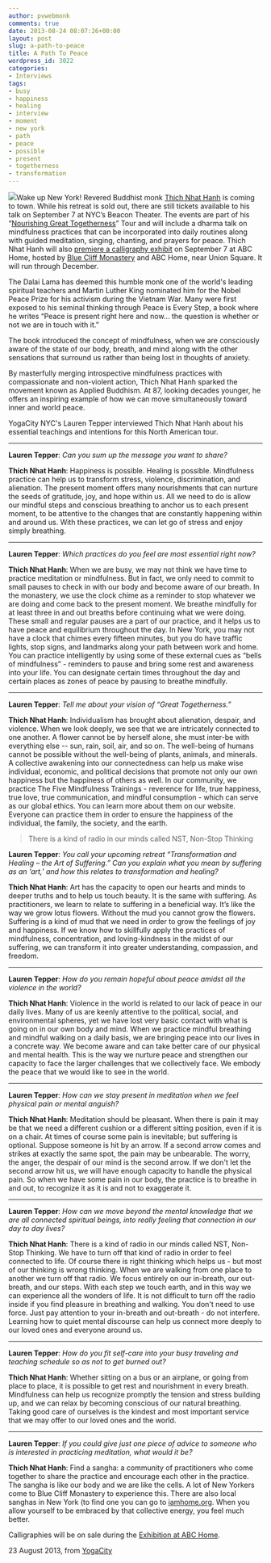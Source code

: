 ```yaml
---
author: pvwebmonk
comments: true
date: 2013-08-24 08:07:26+00:00
layout: post
slug: a-path-to-peace
title: A Path To Peace
wordpress_id: 3022
categories:
- Interviews
tags:
- busy
- happiness
- healing
- interview
- moment
- new york
- path
- peace
- possible
- present
- togetherness
- transformation
---
```


![](http://plumvillage.org/wp-content/uploads/2013/05/Thay-portrait-150x150.jpg)Wake up New York! Revered Buddhist monk [Thich Nhat Hanh](http://plumvillage.org/about/thich-nhat-hanh/) is coming to town. While his retreat is sold out, there are still tickets available to his talk on September 7 at NYC’s Beacon Theater. The events are part of his “[Nourishing Great Togetherness](http://tnhtour.org)” Tour and will include a dharma talk on mindfulness practices that can be incorporated into daily routines along with guided meditation, singing, chanting, and prayers for peace. Thich Nhat Hanh will also [premiere a calligraphy exhibit](http://www.thichnhathanhcalligraphy.org/newyork/) on September 7 at ABC Home, hosted by [Blue Cliff Monastery](http://bluecliffmonastery.org/) and ABC Home, near Union Square. It will run through December.

The Dalai Lama has deemed this humble monk one of the world's leading spiritual teachers and Martin Luther King nominated him for the Nobel Peace Prize for his activism during the Vietnam War. Many were first exposed to his seminal thinking through Peace is Every Step, a book where he writes “Peace is present right here and now… the question is whether or not we are in touch with it.”

The book introduced the concept of mindfulness, when we are consciously aware of the state of our body, breath, and mind along with the other sensations that surround us rather than being lost in thoughts of anxiety.

By masterfully merging introspective mindfulness practices with compassionate and non-violent action, Thich Nhat Hanh sparked the movement known as Applied Buddhism. At 87, looking decades younger, he offers an inspiring example of how we can move simultaneously toward inner and world peace.

YogaCity NYC's Lauren Tepper interviewed Thich Nhat Hanh about his essential teachings and intentions for this North American tour.



* * *



**Lauren Tepper**: _Can you sum up the message you want to share?_

**Thich Nhat Hanh**: Happiness is possible. Healing is possible. Mindfulness practice can help us to transform stress, violence, discrimination, and alienation. The present moment offers many nourishments that can nurture the seeds of gratitude, joy, and hope within us. All we need to do is allow our mindful steps and conscious breathing to anchor us to each present moment, to be attentive to the changes that are constantly happening within and around us. With these practices, we can let go of stress and enjoy simply breathing.



* * *



**Lauren Tepper**: _Which practices do you feel are most essential right now?_

**Thich Nhat Hanh**: When we are busy, we may not think we have time to practice meditation or mindfulness. But in fact, we only need to commit to small pauses to check in with our body and become aware of our breath. In the monastery, we use the clock chime as a reminder to stop whatever we are doing and come back to the present moment. We breathe mindfully for at least three in and out breaths before continuing what we were doing. These small and regular pauses are a part of our practice, and it helps us to have peace and equilibrium throughout the day.
In New York, you may not have a clock that chimes every fifteen minutes, but you do have traffic lights, stop signs, and landmarks along your path between work and home. You can practice intelligently by using some of these external cues as “bells of mindfulness” - reminders to pause and bring some rest and awareness into your life. You can designate certain times throughout the day and certain places as zones of peace by pausing to breathe mindfully.



* * *



**Lauren Tepper**: _Tell me about your vision of “Great Togetherness.”_

**Thich Nhat Hanh**: Individualism has brought about alienation, despair, and violence. When we look deeply, we see that we are intricately connected to one another. A flower cannot be by herself alone, she must inter-be with everything else -- sun, rain, soil, air, and so on. The well-being of humans cannot be possible without the well-being of plants, animals, and minerals. A collective awakening into our connectedness can help us make wise individual, economic, and political decisions that promote not only our own happiness but the happiness of others as well.
In our community, we practice The Five Mindfulness Trainings - reverence for life, true happiness, true love, true communication, and mindful consumption - which can serve as our global ethics. You can learn more about them on our website. Everyone can practice them in order to ensure the happiness of the individual, the family, the society, and the earth.


> There is a kind of radio in our minds called NST, Non-Stop Thinking


**Lauren Tepper**: _You call your upcoming retreat “Transformation and Healing – the Art of Suffering.” Can you explain what you mean by suffering as an ‘art,’ and how this relates to transformation and healing?_

**Thich Nhat Hanh**: Art has the capacity to open our hearts and minds to deeper truths and to help us touch beauty. It is the same with suffering. As practitioners, we learn to relate to suffering in a beneficial way. It’s like the way we grow lotus flowers. Without the mud you cannot grow the flowers. Suffering is a kind of mud that we need in order to grow the feelings of joy and happiness. If we know how to skillfully apply the practices of mindfulness, concentration, and loving-kindness in the midst of our suffering, we can transform it into greater understanding, compassion, and freedom.



* * *



**Lauren Tepper**: _How do you remain hopeful about peace amidst all the violence in the world?_

**Thich Nhat Hanh**: Violence in the world is related to our lack of peace in our daily lives. Many of us are keenly attentive to the political, social, and environmental spheres, yet we have lost very basic contact with what is going on in our own body and mind. When we practice mindful breathing and mindful walking on a daily basis, we are bringing peace into our lives in a concrete way. We become aware and can take better care of our physical and mental health.
This is the way we nurture peace and strengthen our capacity to face the larger challenges that we collectively face. We embody the peace that we would like to see in the world.



* * *



**Lauren Tepper**: _How can we stay present in meditation when we feel physical pain or mental anguish?_

**Thich Nhat Hanh**: Meditation should be pleasant. When there is pain it may be that we need a different cushion or a different sitting position, even if it is on a chair. At times of course some pain is inevitable; but suffering is optional.
Suppose someone is hit by an arrow. If a second arrow comes and strikes at exactly the same spot, the pain may be unbearable. The worry, the anger, the despair of our mind is the second arrow. If we don't let the second arrow hit us, we will have enough capacity to handle the physical pain. So when we have some pain in our body, the practice is to breathe in and out, to recognize it as it is and not to exaggerate it.



* * *



**Lauren Tepper**: _How can we move beyond the mental knowledge that we are all connected spiritual beings, into really feeling that connection in our day to day lives?_

**Thich Nhat Hanh**: There is a kind of radio in our minds called NST, Non-Stop Thinking. We have to turn off that kind of radio in order to feel connected to life. Of course there is right thinking which helps us - but most of our thinking is wrong thinking. When we are walking from one place to another we turn off that radio. We focus entirely on our in-breath, our out-breath, and our steps. With each step we touch earth, and in this way we can experience all the wonders of life. It is not difficult to turn off the radio inside if you find pleasure in breathing and walking.
You don't need to use force. Just pay attention to your in-breath and out-breath - do not interfere. Learning how to quiet mental discourse can help us connect more deeply to our loved ones and everyone around us.



* * *



**Lauren Tepper**: _How do you fit self-care into your busy traveling and teaching schedule so as not to get burned out?_

**Thich Nhat Hanh**: Whether sitting on a bus or an airplane, or going from place to place, it is possible to get rest and nourishment in every breath. Mindfulness can help us recognize promptly the tension and stress building up, and we can relax by becoming conscious of our natural breathing. Taking good care of ourselves is the kindest and most important service that we may offer to our loved ones and the world.



* * *



**Lauren Tepper**: _If you could give just one piece of advice to someone who is interested in practicing meditation, what would it be?_

**Thich Nhat Hanh**: Find a sangha: a community of practitioners who come together to share the practice and encourage each other in the practice. The sangha is like our body and we are like the cells.
A lot of New Yorkers come to Blue Cliff Monastery to experience this. There are also local sanghas in New York (to find one you can go to [iamhome.org](http://iamhome.org). When you allow yourself to be embraced by that collective energy, you feel much better.

Calligraphies will be on sale during the [Exhibition at ABC Home](http://www.thichnhathanhcalligraphy.org/newyork/).

23 August 2013, from [YogaCity](http://www.yogacitynyc.com/articles/WeeklyDetails/742)
